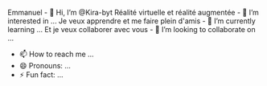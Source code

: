 Emmanuel - 👋 Hi, I’m @Kira-byt
Réalité virtuelle et réalité augmentée - 👀 I’m interested in ...
Je veux apprendre et me faire plein d'amis - 🌱 I’m currently learning ...
Et je veux collaborer avec vous - 💞️ I’m looking to collaborate on ...
- 📫 How to reach me ...
- 😄 Pronouns: ...
- ⚡ Fun fact: ...

<!---
Kira-byt/Kira-byt is a ✨ special ✨ repository because its `README.md` (this file) appears on your GitHub profile.
You can click the Preview link to take a look at your changes.
--->
